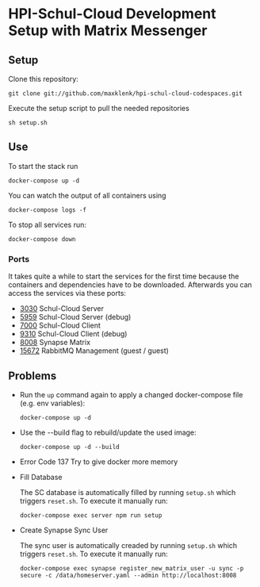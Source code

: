 # HPI-Schul-Cloud Development Setup with Matrix Messenger

## Setup

Clone this repository:

```
git clone git://github.com/maxklenk/hpi-schul-cloud-codespaces.git
```

Execute the setup script to pull the needed repositories
```
sh setup.sh
```

## Use

To start the stack run

```
docker-compose up -d
```

You can watch the output of all containers using

```
docker-compose logs -f
```

To stop all services run:

```
docker-compose down
```

### Ports

It takes quite a while to start the services for the first time because the containers and dependencies have to be downloaded.
Afterwards you can access the services via these ports:

- [3030](http://localhost:3030/) Schul-Cloud Server
- [5959](http://localhost:5959/) Schul-Cloud Server (debug)
- [7000](http://localhost:7000/) Schul-Cloud Client
- [9310](http://localhost:9310/) Schul-Cloud Client (debug)
- [8008](http://localhost:8008/) Synapse Matrix
- [15672](http://localhost:15672/) RabbitMQ Management (guest / guest)

## Problems

- Run the `up` command again to apply a changed docker-compose file (e.g. env variables):
  ```
  docker-compose up -d
  ```

- Use the --build flag to rebuild/update the used image:
  ```
  docker-compose up -d --build
  ```

- Error Code 137
  Try to give docker more memory

- Fill Database

  The SC database is automatically filled by running `setup.sh` which triggers `reset.sh`.
  To execute it manually run:
  ```
  docker-compose exec server npm run setup
  ```

- Create Synapse Sync User

  The sync user is automatically creaded by running `setup.sh` which triggers `reset.sh`.
  To execute it manually run:
  ```
  docker-compose exec synapse register_new_matrix_user -u sync -p secure -c /data/homeserver.yaml --admin http://localhost:8008
  ```
